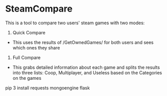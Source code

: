 # SteamCompare

This is a tool to compare two users' steam games with two modes:
1. Quick Compare
  * This uses the results of /GetOwnedGames/ for both users and sees which ones they share
1. Full Compare
  * This grabs detailed information about each game and splits the results into three lists: Coop, Multiplayer, and Useless based on the Categories on the games

pip 3 install requests mongoengine flask